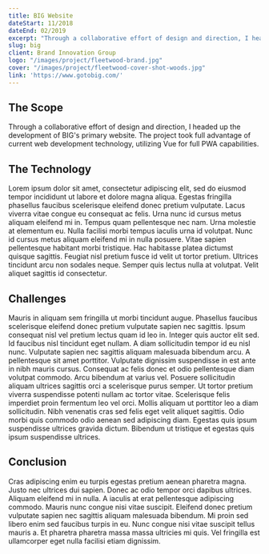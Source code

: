 ```yaml
---
title: BIG Website
dateStart: 11/2018
dateEnd: 02/2019
excerpt: "Through a collaborative effort of design and direction, I headed up the development of BIG's primary website. The project took full advantage of current web development technology, utilizing Vue for full PWA capabilities."
slug: big
client: Brand Innovation Group
logo: "/images/project/fleetwood-brand.jpg"
cover: "/images/project/fleetwood-cover-shot-woods.jpg"
link: 'https://www.gotobig.com/'
---
```


## The Scope
Through a collaborative effort of design and direction, I headed up the development of BIG's primary website. The project took full advantage of current web development technology, utilizing Vue for full PWA capabilities.

## The Technology
Lorem ipsum dolor sit amet, consectetur adipiscing elit, sed do eiusmod tempor incididunt ut labore et dolore magna aliqua. Egestas fringilla phasellus faucibus scelerisque eleifend donec pretium vulputate. Lacus viverra vitae congue eu consequat ac felis. Urna nunc id cursus metus aliquam eleifend mi in. Tempus quam pellentesque nec nam. Urna molestie at elementum eu. Nulla facilisi morbi tempus iaculis urna id volutpat. Nunc id cursus metus aliquam eleifend mi in nulla posuere. Vitae sapien pellentesque habitant morbi tristique. Hac habitasse platea dictumst quisque sagittis. Feugiat nisl pretium fusce id velit ut tortor pretium. Ultrices tincidunt arcu non sodales neque. Semper quis lectus nulla at volutpat. Velit aliquet sagittis id consectetur.

## Challenges
Mauris in aliquam sem fringilla ut morbi tincidunt augue. Phasellus faucibus scelerisque eleifend donec pretium vulputate sapien nec sagittis. Ipsum consequat nisl vel pretium lectus quam id leo in. Integer quis auctor elit sed. Id faucibus nisl tincidunt eget nullam. A diam sollicitudin tempor id eu nisl nunc. Vulputate sapien nec sagittis aliquam malesuada bibendum arcu. A pellentesque sit amet porttitor. Vulputate dignissim suspendisse in est ante in nibh mauris cursus. Consequat ac felis donec et odio pellentesque diam volutpat commodo. Arcu bibendum at varius vel. Posuere sollicitudin aliquam ultrices sagittis orci a scelerisque purus semper. Ut tortor pretium viverra suspendisse potenti nullam ac tortor vitae. Scelerisque felis imperdiet proin fermentum leo vel orci. Mollis aliquam ut porttitor leo a diam sollicitudin. Nibh venenatis cras sed felis eget velit aliquet sagittis. Odio morbi quis commodo odio aenean sed adipiscing diam. Egestas quis ipsum suspendisse ultrices gravida dictum. Bibendum ut tristique et egestas quis ipsum suspendisse ultrices.

## Conclusion
Cras adipiscing enim eu turpis egestas pretium aenean pharetra magna. Justo nec ultrices dui sapien. Donec ac odio tempor orci dapibus ultrices. Aliquam eleifend mi in nulla. A iaculis at erat pellentesque adipiscing commodo. Mauris nunc congue nisi vitae suscipit. Eleifend donec pretium vulputate sapien nec sagittis aliquam malesuada bibendum. Mi proin sed libero enim sed faucibus turpis in eu. Nunc congue nisi vitae suscipit tellus mauris a. Et pharetra pharetra massa massa ultricies mi quis. Vel fringilla est ullamcorper eget nulla facilisi etiam dignissim.